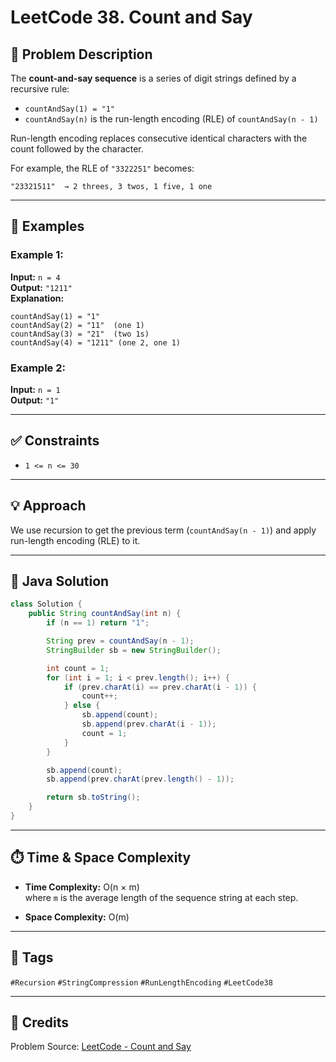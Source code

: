 # LeetCode 38. Count and Say

## 🧩 Problem Description

The **count-and-say sequence** is a series of digit strings defined by a recursive rule:

- `countAndSay(1) = "1"`
- `countAndSay(n)` is the run-length encoding (RLE) of `countAndSay(n - 1)`

Run-length encoding replaces consecutive identical characters with the count followed by the character.

For example, the RLE of `"3322251"` becomes:
```
"23321511"  → 2 threes, 3 twos, 1 five, 1 one
```

---

## 🔁 Examples

### Example 1:
**Input:** `n = 4`  
**Output:** `"1211"`  
**Explanation:**  
```
countAndSay(1) = "1"
countAndSay(2) = "11"  (one 1)
countAndSay(3) = "21"  (two 1s)
countAndSay(4) = "1211" (one 2, one 1)
```

### Example 2:
**Input:** `n = 1`  
**Output:** `"1"`

---

## ✅ Constraints
- `1 <= n <= 30`

---

## 💡 Approach

We use recursion to get the previous term (`countAndSay(n - 1)`) and apply run-length encoding (RLE) to it.

---

## 🧪 Java Solution

```java
class Solution {
    public String countAndSay(int n) {
        if (n == 1) return "1";

        String prev = countAndSay(n - 1);
        StringBuilder sb = new StringBuilder();

        int count = 1;
        for (int i = 1; i < prev.length(); i++) {
            if (prev.charAt(i) == prev.charAt(i - 1)) {
                count++;
            } else {
                sb.append(count);
                sb.append(prev.charAt(i - 1));
                count = 1;
            }
        }

        sb.append(count);
        sb.append(prev.charAt(prev.length() - 1));

        return sb.toString();
    }
}
```

---

## ⏱️ Time & Space Complexity

- **Time Complexity:** O(n × m)  
  where `m` is the average length of the sequence string at each step.

- **Space Complexity:** O(m)

---

## 📌 Tags
`#Recursion` `#StringCompression` `#RunLengthEncoding` `#LeetCode38`

---

## 🙌 Credits

Problem Source: [LeetCode - Count and Say](https://leetcode.com/problems/count-and-say/)
